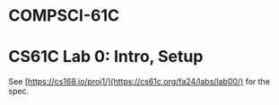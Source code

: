 # COMPSCI-61C
# CS61C Lab 0: Intro, Setup

See [https://cs168.io/proj1/](https://cs61c.org/fa24/labs/lab00/) for the spec.
